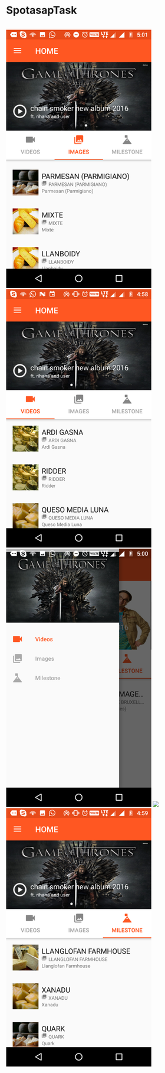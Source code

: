 # SpotasapTask

<br>
<img height="700" src="https://github.com/chetan2991/SpotasapTask/blob/master/ScreenShotOne.png"/>

<img height="700" src="https://github.com/chetan2991/SpotasapTask/blob/master/ScreenShotTwo.png"/>


<img height="700" src="https://github.com/chetan2991/SpotasapTask/blob/master/ScreenShotThree.png"/>


<img height="700" src="https://github.com/chetan2991/SpotasapTask/blob/master/ScreenShotFourpng"/>


<img height="700" src="https://github.com/chetan2991/SpotasapTask/blob/master/ScreenShotFive.png"/>

<br>
